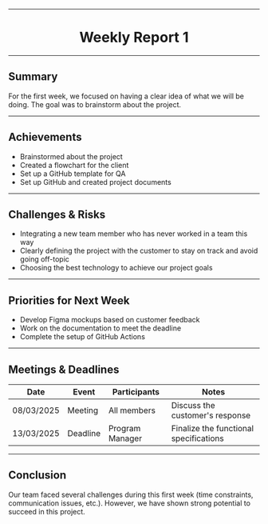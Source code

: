 
<div align="center">

---

# **Weekly Report 1** 


</div>

---

## **Summary**  

For the first week, we focused on having a clear idea of what we will be doing. The goal was to brainstorm about the project.  

---

## **Achievements**  

- Brainstormed about the project  
- Created a flowchart for the client  
- Set up a GitHub template for QA  
- Set up GitHub and created project documents  

---

## **Challenges & Risks**  

- Integrating a new team member who has never worked in a team this way  
- Clearly defining the project with the customer to stay on track and avoid going off-topic  
- Choosing the best technology to achieve our project goals  

---

## **Priorities for Next Week**  

- Develop Figma mockups based on customer feedback  
- Work on the documentation to meet the deadline  
- Complete the setup of GitHub Actions  

---

## **Meetings & Deadlines**  

| Date       | Event     | Participants    | Notes                                |
|------------|----------|-----------------|--------------------------------------|
| 08/03/2025 | Meeting  | All members     | Discuss the customer's response      |
| 13/03/2025 | Deadline | Program Manager | Finalize the functional specifications |

---

## **Conclusion**  

Our team faced several challenges during this first week (time constraints, communication issues, etc.). However, we have shown strong potential to succeed in this project.  
